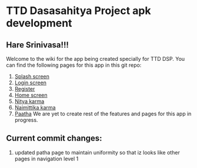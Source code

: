 # TTD Dasasahitya Project apk development
## Hare Srinivasa!!!
Welcome to the wiki for the app being created specially for TTD DSP. You can find the following pages for this app in this git repo:
1. [Splash screen](app/src/main/res/layout/activity_splash_screen.xml)
2. [Login screen](app/src/main/res/layout/activity_login.xml)
3. [Register](app/src/main/res/layout/activity_register.xml)
4. [Home screen](app/src/main/res/layout/fragment_main.xml)
5. [Nitya karma](app/src/main/res/layout/fragment_nitya_karma.xml)
6. [Naimittika karma](app/src/main/res/layout/fragment_naimittika_karma.xml)
7. [Paatha](app/src/main/res/layout/fragment_paatha.xml)
We are yet to create rest of the features and pages for this app in progress.

## Current commit changes:
1. updated patha page to maintain uniformity so that iz looks like other pages in navigation level 1